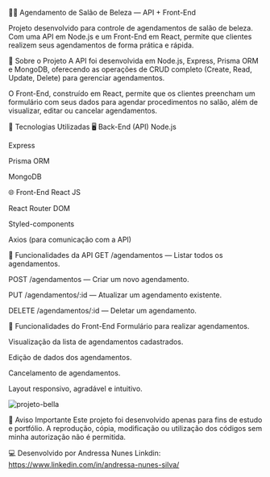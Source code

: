 💇‍♀️ Agendamento de Salão de Beleza — API + Front-End

Projeto desenvolvido para controle de agendamentos de salão de beleza. Com uma API em Node.js e um Front-End em React, permite que clientes realizem seus agendamentos de forma prática e rápida.

🧠 Sobre o Projeto
A API foi desenvolvida em Node.js, Express, Prisma ORM e MongoDB, oferecendo as operações de CRUD completo (Create, Read, Update, Delete) para gerenciar agendamentos.

O Front-End, construído em React, permite que os clientes preencham um formulário com seus dados para agendar procedimentos no salão, além de visualizar, editar ou cancelar agendamentos.

🚀 Tecnologias Utilizadas
🖥️ Back-End (API)
Node.js

Express

Prisma ORM

MongoDB

🌐 Front-End
React JS

React Router DOM

Styled-components

Axios (para comunicação com a API)

🔗 Funcionalidades da API
GET /agendamentos — Listar todos os agendamentos.

POST /agendamentos — Criar um novo agendamento.

PUT /agendamentos/:id — Atualizar um agendamento existente.

DELETE /agendamentos/:id — Deletar um agendamento.

🎯 Funcionalidades do Front-End
Formulário para realizar agendamentos.

Visualização da lista de agendamentos cadastrados.

Edição de dados dos agendamentos.

Cancelamento de agendamentos.

Layout responsivo, agradável e intuitivo.

![projeto-bella](https://github.com/user-attachments/assets/b2c90a1d-faf2-4a1e-8786-14484f4825e0)

🚫 Aviso Importante
Este projeto foi desenvolvido apenas para fins de estudo e portfólio. A reprodução, cópia, modificação ou utilização dos códigos sem minha autorização não é permitida.

💻 Desenvolvido por
Andressa Nunes Linkdin: https://www.linkedin.com/in/andressa-nunes-silva/
